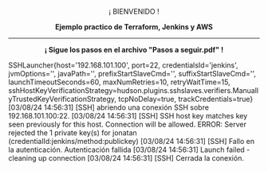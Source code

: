 <p align="center">¡ BIENVENIDO !</p>
<p align="center"><b>Ejemplo practico de Terraform, Jenkins y AWS</b></p>
<hr>
<p align="center"><b>¡ Sigue los pasos en el archivo "Pasos a seguir.pdf" !</b></p>

SSHLauncher{host='192.168.101.100', port=22, credentialsId='jenkins', jvmOptions='', javaPath='', prefixStartSlaveCmd='', suffixStartSlaveCmd='', launchTimeoutSeconds=60, maxNumRetries=10, retryWaitTime=15, sshHostKeyVerificationStrategy=hudson.plugins.sshslaves.verifiers.ManuallyTrustedKeyVerificationStrategy, tcpNoDelay=true, trackCredentials=true}
[03/08/24 14:56:31] [SSH] abriendo una conexión SSH sobre 192.168.101.100:22.
[03/08/24 14:56:31] [SSH] SSH host key matches key seen previously for this host. Connection will be allowed.
ERROR: Server rejected the 1 private key(s) for jonatan (credentialId:jenkins/method:publickey)
[03/08/24 14:56:31] [SSH] Fallo en la autenticación.
Autenticación fallida
[03/08/24 14:56:31] Launch failed - cleaning up connection
[03/08/24 14:56:31] [SSH] Cerrada la conexión.
